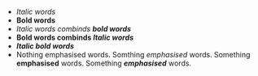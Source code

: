 - *Italic words*
- **Bold words**
- *Italic words combinds **bold words*** 
- **Bold words combinds *Italic words***
- ***Italic bold words***
- Nothing emphasised words. Somthing *emphasised* words. Something **emphasised** words. Something ***emphasised*** words.

